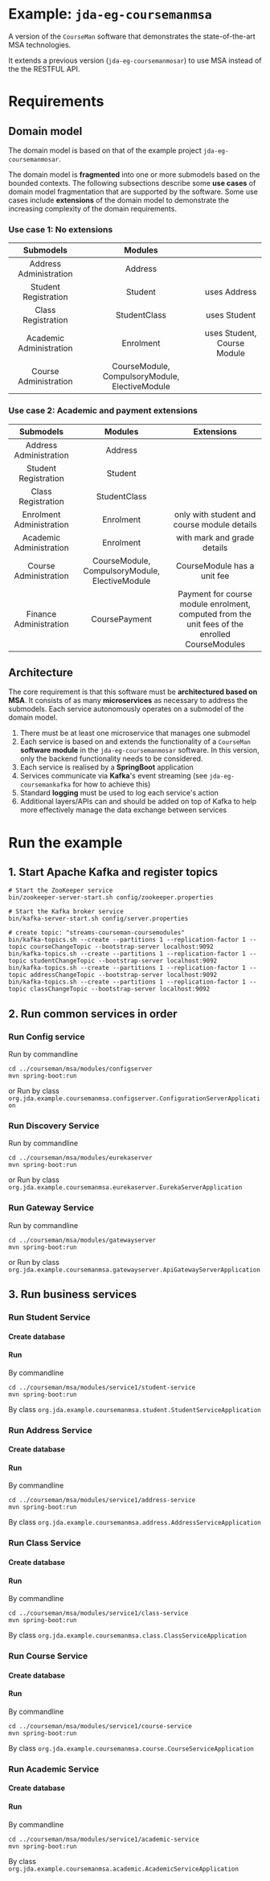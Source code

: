 Example: `jda-eg-coursemanmsa`
===============================

A version of the `CourseMan` software that demonstrates the state-of-the-art MSA technologies.

It extends a previous version (`jda-eg-coursemanmosar`) to use MSA instead of the the RESTFUL API.

# Requirements

## Domain model
The domain model is based on that of the example project `jda-eg-coursemanmosar`.

The domain model is **fragmented** into one or more submodels based on the bounded contexts. The following subsections describe some **use cases** of domain model fragmentation that are supported by the software. Some use cases include **extensions** of the domain model to demonstrate the increasing complexity of the domain requirements.

### Use case 1: No extensions

| Submodels | Modules | |
| :--: | :--: |  :--: |
| Address Administration | Address | 
| Student Registration | Student | uses Address 
| Class Registration | StudentClass | uses Student
| Academic Administration | Enrolment | uses Student, Course Module
| Course Administration | CourseModule, CompulsoryModule, ElectiveModule  | 

### Use case 2: Academic and payment extensions

| Submodels | Modules | Extensions 
| :--: | :--: | :--: | 
|Address Administration | Address | 
| Student Registration | Student | 
| Class Registration | StudentClass |
| Enrolment Administration | Enrolment | only with student and course module details
| Academic Administration | Enrolment | with mark and grade details
| Course Administration | CourseModule, CompulsoryModule, ElectiveModule |  CourseModule has a unit fee
| Finance Administration | CoursePayment | Payment for course module enrolment, computed from the unit fees of the enrolled CourseModules

## Architecture

The core requirement is that this software must be **architectured based on MSA**. It consists of as many **microservices** as necessary to address the submodels.
Each service autonomously operates on a submodel of the domain model.

1. There must be at least one microservice that manages one submodel
2. Each service is based on and extends the functionality of a `CourseMan` **software module** in the `jda-eg-coursemanmosar` software. In this version, only the backend functionality needs to be considered.
3. Each service is realised by a **SpringBoot** application
4. Services communicate via **Kafka**'s event streaming (see `jda-eg-coursemankafka` for how to achieve this)
5. Standard **logging** must be used to log each service's action
6. Additional layers/APIs can and should be added on top of Kafka to help more effectively manage the data exchange between services

# Run the example

## 1. Start Apache Kafka and register topics

```
# Start the ZooKeeper service
bin/zookeeper-server-start.sh config/zookeeper.properties
```

```
# Start the Kafka broker service
bin/kafka-server-start.sh config/server.properties
```

```
# create topic: "streams-courseman-coursemodules"
bin/kafka-topics.sh --create --partitions 1 --replication-factor 1 --topic courseChangeTopic --bootstrap-server localhost:9092
bin/kafka-topics.sh --create --partitions 1 --replication-factor 1 --topic studentChangeTopic --bootstrap-server localhost:9092
bin/kafka-topics.sh --create --partitions 1 --replication-factor 1 --topic addressChangeTopic --bootstrap-server localhost:9092
bin/kafka-topics.sh --create --partitions 1 --replication-factor 1 --topic classChangeTopic --bootstrap-server localhost:9092
```

## 2. Run common services in order

### Run Config service
Run by commandline
```
cd ../courseman/msa/modules/configserver
mvn spring-boot:run
```
or Run by class `org.jda.example.coursemanmsa.configserver.ConfigurationServerApplication`

### Run Discovery Service
Run by commandline
```
cd ../courseman/msa/modules/eurekaserver
mvn spring-boot:run
```
or Run by class `org.jda.example.coursemanmsa.eurekaserver.EurekaServerApplication`

### Run Gateway Service
Run by commandline
```
cd ../courseman/msa/modules/gatewayserver
mvn spring-boot:run
```
or Run by class `org.jda.example.coursemanmsa.gatewayserver.ApiGatewayServerApplication`

## 3. Run business services
### Run Student Service
#### Create database

#### Run 
By commandline
```
cd ../courseman/msa/modules/service1/student-service
mvn spring-boot:run
```
By class `org.jda.example.coursemanmsa.student.StudentServiceApplication`

### Run Address Service
#### Create database

#### Run 
By commandline
```
cd ../courseman/msa/modules/service1/address-service
mvn spring-boot:run
```
By class `org.jda.example.coursemanmsa.address.AddressServiceApplication`

### Run Class Service
#### Create database

#### Run 
By commandline
```
cd ../courseman/msa/modules/service1/class-service
mvn spring-boot:run
```
By class `org.jda.example.coursemanmsa.class.ClassServiceApplication`

### Run Course Service
#### Create database

#### Run 
By commandline
```
cd ../courseman/msa/modules/service1/course-service
mvn spring-boot:run
```
By class `org.jda.example.coursemanmsa.course.CourseServiceApplication`

### Run Academic Service
#### Create database

#### Run 
By commandline
```
cd ../courseman/msa/modules/service1/academic-service
mvn spring-boot:run
```
By class `org.jda.example.coursemanmsa.academic.AcademicServiceApplication`
